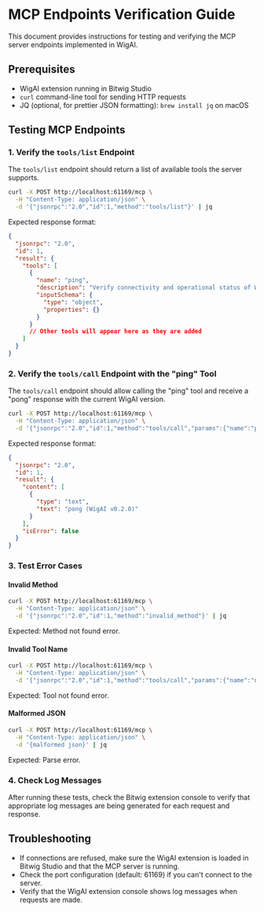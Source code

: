 # MCP Endpoints Verification Guide

This document provides instructions for testing and verifying the MCP server endpoints implemented in WigAI.

## Prerequisites

- WigAI extension running in Bitwig Studio
- `curl` command-line tool for sending HTTP requests
- JQ (optional, for prettier JSON formatting): `brew install jq` on macOS

## Testing MCP Endpoints

### 1. Verify the `tools/list` Endpoint

The `tools/list` endpoint should return a list of available tools the server supports.

```bash
curl -X POST http://localhost:61169/mcp \
  -H "Content-Type: application/json" \
  -d '{"jsonrpc":"2.0","id":1,"method":"tools/list"}' | jq
```

Expected response format:
```json
{
  "jsonrpc": "2.0",
  "id": 1,
  "result": {
    "tools": [
      {
        "name": "ping",
        "description": "Verify connectivity and operational status of WigAI",
        "inputSchema": {
          "type": "object",
          "properties": {}
        }
      }
      // Other tools will appear here as they are added
    ]
  }
}
```

### 2. Verify the `tools/call` Endpoint with the "ping" Tool

The `tools/call` endpoint should allow calling the "ping" tool and receive a "pong" response with the current WigAI version.

```bash
curl -X POST http://localhost:61169/mcp \
  -H "Content-Type: application/json" \
  -d '{"jsonrpc":"2.0","id":1,"method":"tools/call","params":{"name":"ping","arguments":{}}}' | jq
```

Expected response format:
```json
{
  "jsonrpc": "2.0",
  "id": 1,
  "result": {
    "content": [
      {
        "type": "text",
        "text": "pong (WigAI v0.2.0)"
      }
    ],
    "isError": false
  }
}
```

### 3. Test Error Cases

#### Invalid Method
```bash
curl -X POST http://localhost:61169/mcp \
  -H "Content-Type: application/json" \
  -d '{"jsonrpc":"2.0","id":1,"method":"invalid_method"}' | jq
```

Expected: Method not found error.

#### Invalid Tool Name
```bash
curl -X POST http://localhost:61169/mcp \
  -H "Content-Type: application/json" \
  -d '{"jsonrpc":"2.0","id":1,"method":"tools/call","params":{"name":"nonexistent_tool","arguments":{}}}' | jq
```

Expected: Tool not found error.

#### Malformed JSON
```bash
curl -X POST http://localhost:61169/mcp \
  -H "Content-Type: application/json" \
  -d '{malformed json}' | jq
```

Expected: Parse error.

### 4. Check Log Messages

After running these tests, check the Bitwig extension console to verify that appropriate log messages are being generated for each request and response.

## Troubleshooting

- If connections are refused, make sure the WigAI extension is loaded in Bitwig Studio and that the MCP server is running.
- Check the port configuration (default: 61169) if you can't connect to the server.
- Verify that the WigAI extension console shows log messages when requests are made.

